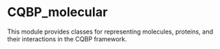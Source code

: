 # CQBP_molecular
This module provides classes for representing molecules, proteins, and their interactions in the CQBP framework. 
